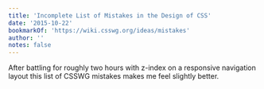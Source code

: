 ```yaml
---
title: 'Incomplete List of Mistakes in the Design of CSS'
date: '2015-10-22'
bookmarkOf: 'https://wiki.csswg.org/ideas/mistakes'
author: ''
notes: false
---
```


After battling for roughly two hours with z-index on a responsive navigation layout this list of CSSWG mistakes makes me feel slightly better.